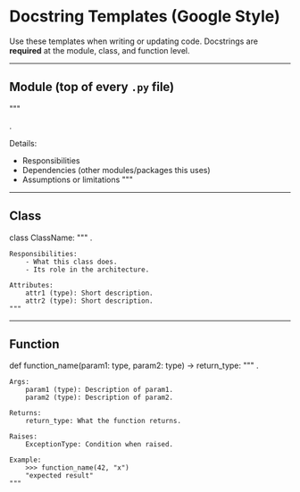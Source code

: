 # Docstring Templates (Google Style)

Use these templates when writing or updating code.
Docstrings are **required** at the module, class, and function level.

---

## Module (top of every `.py` file)

"""
<Summary of this module>.

Details:
- Responsibilities
- Dependencies (other modules/packages this uses)
- Assumptions or limitations
"""

---

## Class

class ClassName:
    """
    <One-line summary of the class purpose>.

    Responsibilities:
        - What this class does.
        - Its role in the architecture.

    Attributes:
        attr1 (type): Short description.
        attr2 (type): Short description.
    """

---

## Function

def function_name(param1: type, param2: type) -> return_type:
    """
    <One-line summary of function purpose>.

    Args:
        param1 (type): Description of param1.
        param2 (type): Description of param2.

    Returns:
        return_type: What the function returns.

    Raises:
        ExceptionType: Condition when raised.

    Example:
        >>> function_name(42, "x")
        "expected result"
    """
